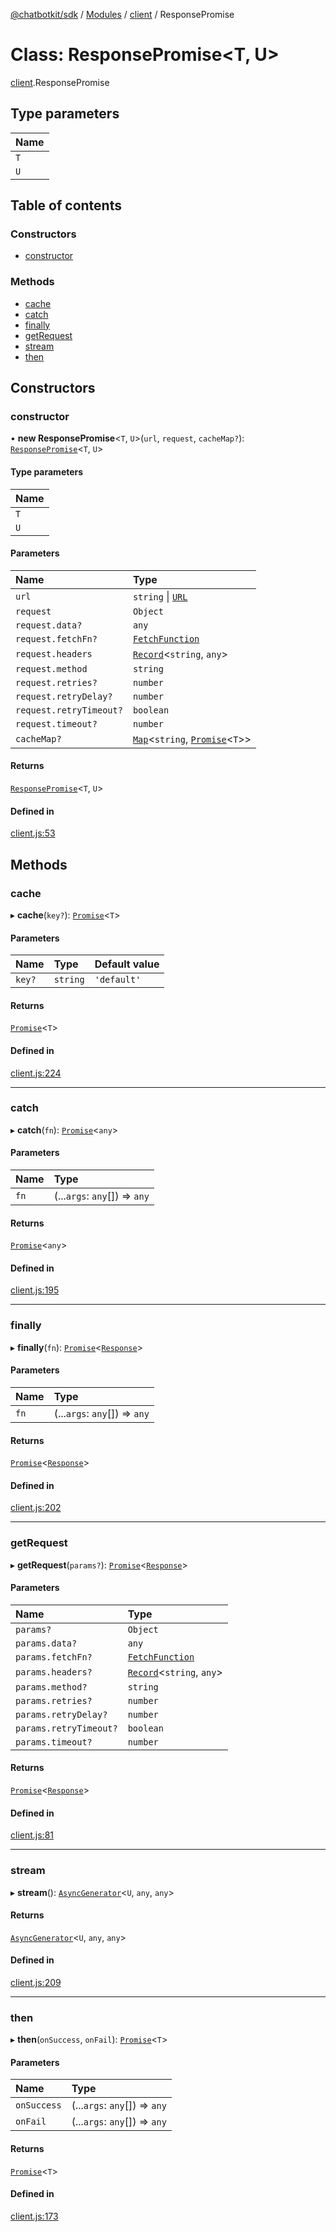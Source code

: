 [@chatbotkit/sdk](../README.md) / [Modules](../modules.md) / [client](../modules/client.md) / ResponsePromise

# Class: ResponsePromise\<T, U\>

[client](../modules/client.md).ResponsePromise

## Type parameters

| Name |
| :------ |
| `T` |
| `U` |

## Table of contents

### Constructors

- [constructor](client.ResponsePromise.md#constructor)

### Methods

- [cache](client.ResponsePromise.md#cache)
- [catch](client.ResponsePromise.md#catch)
- [finally](client.ResponsePromise.md#finally)
- [getRequest](client.ResponsePromise.md#getrequest)
- [stream](client.ResponsePromise.md#stream)
- [then](client.ResponsePromise.md#then)

## Constructors

### constructor

• **new ResponsePromise**\<`T`, `U`\>(`url`, `request`, `cacheMap?`): [`ResponsePromise`](client.ResponsePromise.md)\<`T`, `U`\>

#### Type parameters

| Name |
| :------ |
| `T` |
| `U` |

#### Parameters

| Name | Type |
| :------ | :------ |
| `url` | `string` \| [`URL`]( https://developer.mozilla.org/docs/Web/API/URL ) |
| `request` | `Object` |
| `request.data?` | `any` |
| `request.fetchFn?` | [`FetchFunction`](../modules/client.md#fetchfunction) |
| `request.headers` | [`Record`]( https://www.typescriptlang.org/docs/handbook/utility-types.html#recordkeys-type )\<`string`, `any`\> |
| `request.method` | `string` |
| `request.retries?` | `number` |
| `request.retryDelay?` | `number` |
| `request.retryTimeout?` | `boolean` |
| `request.timeout?` | `number` |
| `cacheMap?` | [`Map`]( https://developer.mozilla.org/docs/Web/JavaScript/Reference/Global_Objects/Map )\<`string`, [`Promise`]( https://developer.mozilla.org/docs/Web/JavaScript/Reference/Global_Objects/Promise )\<`T`\>\> |

#### Returns

[`ResponsePromise`](client.ResponsePromise.md)\<`T`, `U`\>

#### Defined in

[client.js:53](https://github.com/chatbotkit/node-sdk/blob/main/packages/sdk/src/client.js#L53)

## Methods

### cache

▸ **cache**(`key?`): [`Promise`]( https://developer.mozilla.org/docs/Web/JavaScript/Reference/Global_Objects/Promise )\<`T`\>

#### Parameters

| Name | Type | Default value |
| :------ | :------ | :------ |
| `key?` | `string` | `'default'` |

#### Returns

[`Promise`]( https://developer.mozilla.org/docs/Web/JavaScript/Reference/Global_Objects/Promise )\<`T`\>

#### Defined in

[client.js:224](https://github.com/chatbotkit/node-sdk/blob/main/packages/sdk/src/client.js#L224)

___

### catch

▸ **catch**(`fn`): [`Promise`]( https://developer.mozilla.org/docs/Web/JavaScript/Reference/Global_Objects/Promise )\<`any`\>

#### Parameters

| Name | Type |
| :------ | :------ |
| `fn` | (...`args`: `any`[]) => `any` |

#### Returns

[`Promise`]( https://developer.mozilla.org/docs/Web/JavaScript/Reference/Global_Objects/Promise )\<`any`\>

#### Defined in

[client.js:195](https://github.com/chatbotkit/node-sdk/blob/main/packages/sdk/src/client.js#L195)

___

### finally

▸ **finally**(`fn`): [`Promise`]( https://developer.mozilla.org/docs/Web/JavaScript/Reference/Global_Objects/Promise )\<[`Response`]( https://developer.mozilla.org/docs/Web/API/Response )\>

#### Parameters

| Name | Type |
| :------ | :------ |
| `fn` | (...`args`: `any`[]) => `any` |

#### Returns

[`Promise`]( https://developer.mozilla.org/docs/Web/JavaScript/Reference/Global_Objects/Promise )\<[`Response`]( https://developer.mozilla.org/docs/Web/API/Response )\>

#### Defined in

[client.js:202](https://github.com/chatbotkit/node-sdk/blob/main/packages/sdk/src/client.js#L202)

___

### getRequest

▸ **getRequest**(`params?`): [`Promise`]( https://developer.mozilla.org/docs/Web/JavaScript/Reference/Global_Objects/Promise )\<[`Response`]( https://developer.mozilla.org/docs/Web/API/Response )\>

#### Parameters

| Name | Type |
| :------ | :------ |
| `params?` | `Object` |
| `params.data?` | `any` |
| `params.fetchFn?` | [`FetchFunction`](../modules/client.md#fetchfunction) |
| `params.headers?` | [`Record`]( https://www.typescriptlang.org/docs/handbook/utility-types.html#recordkeys-type )\<`string`, `any`\> |
| `params.method?` | `string` |
| `params.retries?` | `number` |
| `params.retryDelay?` | `number` |
| `params.retryTimeout?` | `boolean` |
| `params.timeout?` | `number` |

#### Returns

[`Promise`]( https://developer.mozilla.org/docs/Web/JavaScript/Reference/Global_Objects/Promise )\<[`Response`]( https://developer.mozilla.org/docs/Web/API/Response )\>

#### Defined in

[client.js:81](https://github.com/chatbotkit/node-sdk/blob/main/packages/sdk/src/client.js#L81)

___

### stream

▸ **stream**(): [`AsyncGenerator`]( https://developer.mozilla.org/docs/Web/JavaScript/Reference/Global_Objects/AsyncGenerator )\<`U`, `any`, `any`\>

#### Returns

[`AsyncGenerator`]( https://developer.mozilla.org/docs/Web/JavaScript/Reference/Global_Objects/AsyncGenerator )\<`U`, `any`, `any`\>

#### Defined in

[client.js:209](https://github.com/chatbotkit/node-sdk/blob/main/packages/sdk/src/client.js#L209)

___

### then

▸ **then**(`onSuccess`, `onFail`): [`Promise`]( https://developer.mozilla.org/docs/Web/JavaScript/Reference/Global_Objects/Promise )\<`T`\>

#### Parameters

| Name | Type |
| :------ | :------ |
| `onSuccess` | (...`args`: `any`[]) => `any` |
| `onFail` | (...`args`: `any`[]) => `any` |

#### Returns

[`Promise`]( https://developer.mozilla.org/docs/Web/JavaScript/Reference/Global_Objects/Promise )\<`T`\>

#### Defined in

[client.js:173](https://github.com/chatbotkit/node-sdk/blob/main/packages/sdk/src/client.js#L173)

